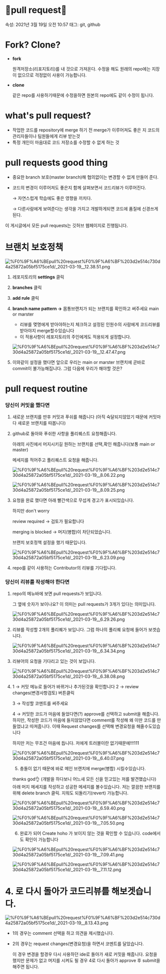 # 🦾pull request🦿

속성: 2021년 3월 19일 오전 10:57
태그: git, github

# Fork? Clone?

- **fork**

    원격저장소(리포지토리)를 내 것으로 가져온다. 수정을 해도 원래의 repo에는 지장이 없으므로 걱정없이 사용이 가능합니다.

- **clone**

    같은 repo를 사용하기때문에 수정을하면 원본의 repo에도 같이 수정이 됩니다.

# what's pull request?

- 작업한 코드를 repository에 merge 하기 전 merge가 이루어져도 좋은 지 코드의 관리자들이나 팀원들에게 리뷰 받는것
- 특정 개인이 마음대로 코드 저장소를 수정할 수 없게 하는 것

# pull requests  good thing

- 중요한 branch 보호(master branch)해 협의없이는 변경할 수 없게 만들어 준다.
- 코드의 변경이 이루어져도 좋은지 함께 살펴보면서 코드리뷰가 이루어진다.

    → 자연스럽게 학습에도 좋은 영향을 끼치다.

    → 다른사람에게 보여준다는 생각을 가지고 개발하게되면 코드에 품질에 신경쓰게된다.

이 게시글에서 모든 pull requests는 깃허브 웹페이지로 진행됩니다.

# 브랜치 보호정책

![%F0%9F%A6%BEpull%20request%F0%9F%A6%BF%203d2e514c730d4a25872a05bf5175ce1d/_2021-03-19__12.38.51.png](%F0%9F%A6%BEpull%20request%F0%9F%A6%BF%203d2e514c730d4a25872a05bf5175ce1d/_2021-03-19__12.38.51.png)

1. 레포지토리의 **settings** 클릭
2. **branches** 클릭
3. **add rule** 클릭
4. **branch name pattern →** 몸통브랜치가 되는 브랜치를 확인하고 써주세요 main or marster
    - 리뷰를 몆명에게 받아야하는지 체크하고 설정된 인원수의 사람에게 코드리뷰를 받아야지 merge할수있습니다
    - 이 적용사항이 레포지토리의 주인에게도 적용되게 설정합니다.

    ![%F0%9F%A6%BEpull%20request%F0%9F%A6%BF%203d2e514c730d4a25872a05bf5175ce1d/_2021-03-19__12.47.47.png](%F0%9F%A6%BEpull%20request%F0%9F%A6%BF%203d2e514c730d4a25872a05bf5175ce1d/_2021-03-19__12.47.47.png)

5. 이와같이 설정을 했다면 앞으로 우리는 main or marster 브랜치에 곧바로 commit이 불가능해집니다. 그럼 다음에 우리가 해야할 것은?

# pull request routine

### 당신이 커밋을 했다면

1. 새로운 브랜치를 딴후 커밋과 푸쉬를 해줍니다
(아직 숙달되지않았기 때문에 커밋마다 새로운 브랜치를 따봅니다)
2. github로 돌아와 푸쉬한 사항을 풀리퀘스트 요청해줍니다.

    아래의 사진에서 머지시키길 원하는 브랜치를 선택,확인 해줍니다(보통 main or master)

    메세지를 적어주고 풀리퀘스트 요청을 해줍니다.

    ![%F0%9F%A6%BEpull%20request%F0%9F%A6%BF%203d2e514c730d4a25872a05bf5175ce1d/_2021-03-19__8.06.22.png](%F0%9F%A6%BEpull%20request%F0%9F%A6%BF%203d2e514c730d4a25872a05bf5175ce1d/_2021-03-19__8.06.22.png)

    ![%F0%9F%A6%BEpull%20request%F0%9F%A6%BF%203d2e514c730d4a25872a05bf5175ce1d/_2021-03-19__8.09.25.png](%F0%9F%A6%BEpull%20request%F0%9F%A6%BF%203d2e514c730d4a25872a05bf5175ce1d/_2021-03-19__8.09.25.png)

3. 요청을 완료 했다면 아래 빨간색으로 무섭게 경고가 표시되있습니다.

    하지만 don't worry 

    review required → 검토가 필요합니다

    merging is blocked → 머지(병합)이 차단되었습니다.

    브랜치 보호정책 설정을 했기 때문입니다.

    ![%F0%9F%A6%BEpull%20request%F0%9F%A6%BF%203d2e514c730d4a25872a05bf5175ce1d/_2021-03-19__6.23.09.png](%F0%9F%A6%BEpull%20request%F0%9F%A6%BF%203d2e514c730d4a25872a05bf5175ce1d/_2021-03-19__6.23.09.png)

4. repo를 같이 사용하는 Contributor의 리뷰를 기다립니다.

### 당신이 리뷰를 작성해야 한다면

1. repo의 메뉴바에 보면 pull requests가 보입니다.

    그 옆에 숫자가 보이나요?
    이 의미는 pull requests가 3개가 있다는 의미입니다. 

    ![%F0%9F%A6%BEpull%20request%F0%9F%A6%BF%203d2e514c730d4a25872a05bf5175ce1d/_2021-03-19__6.29.26.png](%F0%9F%A6%BEpull%20request%F0%9F%A6%BF%203d2e514c730d4a25872a05bf5175ce1d/_2021-03-19__6.29.26.png)

2. 리뷰를 작성할 2개의 풀리퀘가 보입니다.
그럼 하나의 풀리퀘 요청에 들어가 보겟습니다.

    ![%F0%9F%A6%BEpull%20request%F0%9F%A6%BF%203d2e514c730d4a25872a05bf5175ce1d/_2021-03-19__6.34.34.png](%F0%9F%A6%BEpull%20request%F0%9F%A6%BF%203d2e514c730d4a25872a05bf5175ce1d/_2021-03-19__6.34.34.png)

3. 리뷰어의 요청을 기다리고 있는 것이 보입니다.

    ![%F0%9F%A6%BEpull%20request%F0%9F%A6%BF%203d2e514c730d4a25872a05bf5175ce1d/_2021-03-19__6.38.08.png](%F0%9F%A6%BEpull%20request%F0%9F%A6%BF%203d2e514c730d4a25872a05bf5175ce1d/_2021-03-19__6.38.08.png)

4. 1 → 커밋 메뉴로 들어가 바뀌거나 추가된것을 확인합니다
2 → review changes(변경사항검토) 버튼클릭

    3 → 작성할 코멘트를 써주세요

    4 → 커밋한 코드가 마음에 들었다면(?) approve를 선택하고 submit을 해줍니다.
    하지만, 작성한 코드가 마음에 들지않았다면 comment를 작성해 왜 이딴 코드를 만들었냐고 따져줍니다. 이때 Request changes를 선택해 변경요청을 해줄수도있습니다 

    하지만 저는 무조건 마음에 듭니다. 저에게 트러블이란 없기때문에!!!111

    ![%F0%9F%A6%BEpull%20request%F0%9F%A6%BF%203d2e514c730d4a25872a05bf5175ce1d/_2021-03-19__6.40.07.png](%F0%9F%A6%BEpull%20request%F0%9F%A6%BF%203d2e514c730d4a25872a05bf5175ce1d/_2021-03-19__6.40.07.png)

    5. 충돌이 없기 때문에 바로 메인 브랜치에 merge(병합) 시킬수있습니다.

    thanks god👌 (개발을 하다보니 어느새 모든 신을 믿고있는 저를 발견했습니다)
    아래 머지 메세지를 작성하고 성공한 메세지를 볼수있습니다.
    저는 깔끔한 브랜치를 위해 delete branch 클릭. 지워도 되돌리기(revert) 가능합니다.

    ![%F0%9F%A6%BEpull%20request%F0%9F%A6%BF%203d2e514c730d4a25872a05bf5175ce1d/_2021-03-19__6.59.40.png](%F0%9F%A6%BEpull%20request%F0%9F%A6%BF%203d2e514c730d4a25872a05bf5175ce1d/_2021-03-19__6.59.40.png)

    ![%F0%9F%A6%BEpull%20request%F0%9F%A6%BF%203d2e514c730d4a25872a05bf5175ce1d/_2021-03-19__7.05.50.png](%F0%9F%A6%BEpull%20request%F0%9F%A6%BF%203d2e514c730d4a25872a05bf5175ce1d/_2021-03-19__7.05.50.png)

    6. 완료가 되어 Create hoho 가 보이지 않는 것을 확인할 수 있습니다.
    code에서도 확인이 가능합니다

    ![%F0%9F%A6%BEpull%20request%F0%9F%A6%BF%203d2e514c730d4a25872a05bf5175ce1d/_2021-03-19__7.09.41.png](%F0%9F%A6%BEpull%20request%F0%9F%A6%BF%203d2e514c730d4a25872a05bf5175ce1d/_2021-03-19__7.09.41.png)

    ![%F0%9F%A6%BEpull%20request%F0%9F%A6%BF%203d2e514c730d4a25872a05bf5175ce1d/_2021-03-19__7.11.12.png](%F0%9F%A6%BEpull%20request%F0%9F%A6%BF%203d2e514c730d4a25872a05bf5175ce1d/_2021-03-19__7.11.12.png)

# 4. 로 다시 돌아가 코드리뷰를 해보겟습니다.

![%F0%9F%A6%BEpull%20request%F0%9F%A6%BF%203d2e514c730d4a25872a05bf5175ce1d/_2021-03-19__8.13.43.png](%F0%9F%A6%BEpull%20request%F0%9F%A6%BF%203d2e514c730d4a25872a05bf5175ce1d/_2021-03-19__8.13.43.png)

- 1의 경우는 comment 선택을 하고 의견을 제시했습니다.
- 2의 경우는 request changes(변경요청)을 하면서 코멘트를 달았습니다.

    이 경우 변경을 할경우 다시 사용하던 ide로 돌아가 새로 커밋을 해줍니다.
    요청을 했지만 문제가 없고 머지를 시켜도 될 경우 4로 다시 돌아가 approve 후 submit을 해주면 됩니다.